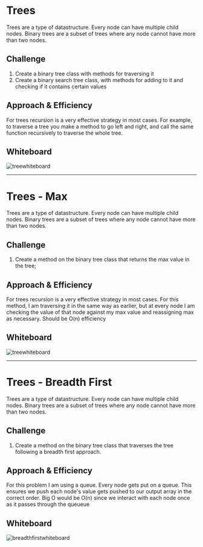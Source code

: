 # Trees
Trees are a type of datastructure. Every node can have multiple child nodes. Binary trees are a subset of trees where any node cannot have more than two nodes.
## Challenge
1. Create a binary tree class with methods for traversing it
2. Create a binary search tree class, with methods for adding to it and checking if it contains certain values

## Approach & Efficiency
For trees recursion is a very effective strategy in most cases. For example, to traverse a tree you make a method to go left and right, and call the same function recursively to traverse the whole tree. 
## Whiteboard
![treewhiteboard](https://user-images.githubusercontent.com/71462092/132145666-e0b5b4a4-a170-4132-9c9c-e1cdccc05dd7.jpg)

-----------------------------------------------------------------------------------------------------------------------------------------------------------------------------------

# Trees - Max
Trees are a type of datastructure. Every node can have multiple child nodes. Binary trees are a subset of trees where any node cannot have more than two nodes.

## Challenge
1. Create a method on the binary tree class that returns the max value in the tree;

## Approach & Efficiency
For trees recursion is a very effective strategy in most cases. For this method, I am traversing it in the same way as earlier, but at every node I am checking the value of that node against my max value and reassigning max as necessary. Should be O(n) efficiency
## Whiteboard
![treewhiteboard](https://user-images.githubusercontent.com/71462092/132145666-e0b5b4a4-a170-4132-9c9c-e1cdccc05dd7.jpg)

-----------------------------------------------------------------------------------------------------------------------------------------------------------------------------------

# Trees - Breadth First
Trees are a type of datastructure. Every node can have multiple child nodes. Binary trees are a subset of trees where any node cannot have more than two nodes.

## Challenge
1. Create a method on the binary tree class that traverses the tree following a breadth first approach.

## Approach & Efficiency
For this problem I am using a queue. Every node gets put on a queue. This ensures we push each node's value gets pushed to our output array in the correct order. Big O would be O(n) since we interact with each node once as it passes through the queueue
## Whiteboard
![breadthfirstwhiteboard](https://user-images.githubusercontent.com/71462092/132592767-29f6f5bd-2318-4035-889a-0ed62efba728.jpg)
